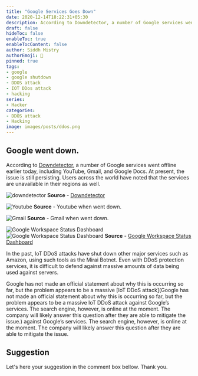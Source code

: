 ```yaml
---
title: "Google Services Goes Down"
date: 2020-12-14T18:22:31+05:30
description: According to Downdetector, a number of Google services went offline earlier today, including YouTube, Gmail, and Google Docs. At present, the issue is still persisting.
draft: false
hideToc: false
enableToc: true
enableTocContent: false
author: Siddh Mistry
authorEmoji: 🤯
pinned: true
tags:
- google
- google shutdown
- DDOS attack
- IOT DDos attack
- hacking
series:
- Hacker
categories:
- DDOS attack
- Hacking
image: images/posts/ddos.png
---
```


## Google went down.
According to [Downdetector](https://downdetector.com/status/google/), a number of Google services went offline earlier today, including YouTube, Gmail, and Google Docs. At present, the issue is still persisting. Users across the world have noted that the services are unavailable in their regions as well.

![downdetector](/images/posts/downdetector.png) **Source** - [Downdetector](https://downdetector.com/status/google/)

![Youtube](/images/posts/youtube.jpeg) **Source** - Youtube when went down.

![Gmail](/images/posts/gmail.jpeg) **Source** - Gmail when went down.

![Google Workspace Status Dashboard](/images/posts/0001.jpg)
![Google Workspace Status Dashboard](/images/posts/0002.jpg) **Source** - [Google Workspace Status Dashboard](https://www.google.com/appsstatus#hl=en&v=status)

In the past, IoT DDoS attacks have shut down other major services such as Amazon, using such tools as the Mirai Botnet. Even with DDoS protection services, it is difficult to defend against massive amounts of data being used against servers.

Google has not made an official statement about why this is occurring so far, but the problem appears to be a massive [IoT DDoS attack](Google has not made an official statement about why this is occurring so far, but the problem appears to be a massive IoT DDoS attack against Google’s services. The search engine, however, is online at the moment. The company will likely answer this question after they are able to mitigate the issue.) against Google’s services. The search engine, however, is online at the moment. The company will likely answer this question after they are able to mitigate the issue.

## Suggestion
Let's here your suggestion in the comment box bellow.
Thank you.